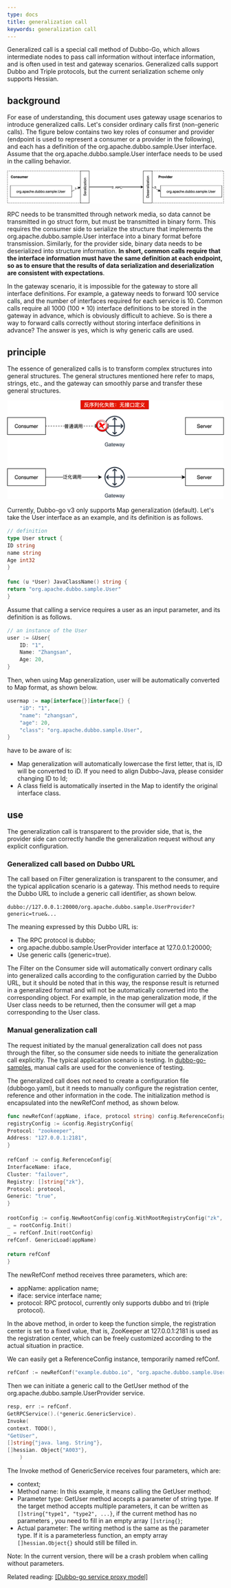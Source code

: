 ```yaml
---
type: docs
title: generalization call
keywords: generalization call
---
```


Generalized call is a special call method of Dubbo-Go, which allows intermediate nodes to pass call information without interface information, and is often used in test and gateway scenarios. Generalized calls support Dubbo and Triple protocols, but the current serialization scheme only supports Hessian.

## background

For ease of understanding, this document uses gateway usage scenarios to introduce generalized calls. Let's consider ordinary calls first (non-generic calls). The figure below contains two key roles of consumer and provider (endpoint is used to represent a consumer or a provider in the following), and each has a definition of the org.apache.dubbo.sample.User interface. Assume that the org.apache.dubbo.sample.User interface needs to be used in the calling behavior.

![img](/imgs/docs3-v2/golang-sdk/concept/rpc/generic/1631941941270-86ce9845-5a88-4cb5-8c8a-da8ae7eeb4d5.png)

RPC needs to be transmitted through network media, so data cannot be transmitted in go struct form, but must be transmitted in binary form. This requires the consumer side to serialize the structure that implements the org.apache.dubbo.sample.User interface into a binary format before transmission. Similarly, for the provider side, binary data needs to be deserialized into structure information. **In short, common calls require that the interface information must have the same definition at each endpoint, so as to ensure that the results of data serialization and deserialization are consistent with expectations**.

In the gateway scenario, it is impossible for the gateway to store all interface definitions. For example, a gateway needs to forward 100 service calls, and the number of interfaces required for each service is 10. Common calls require all 1000 (100 * 10) interface definitions to be stored in the gateway in advance, which is obviously difficult to achieve. So is there a way to forward calls correctly without storing interface definitions in advance? The answer is yes, which is why generic calls are used.

## principle

The essence of generalized calls is to transform complex structures into general structures. The general structures mentioned here refer to maps, strings, etc., and the gateway can smoothly parse and transfer these general structures.

![img](/imgs/docs3-v2/golang-sdk/concept/rpc/generic/1632207075184-25939db4-f384-452e-a0b8-e1deff7971de.png)

Currently, Dubbo-go v3 only supports Map generalization (default). Let's take the User interface as an example, and its definition is as follows.

```go
// definition
type User struct {
ID string
name string
Age int32
}

func (u *User) JavaClassName() string {
return "org.apache.dubbo.sample.User"
}
```

Assume that calling a service requires a user as an input parameter, and its definition is as follows.

```go
// an instance of the User
user := &User{
    ID: "1",
    Name: "Zhangsan",
    Age: 20,
}
```

Then, when using Map generalization, user will be automatically converted to Map format, as shown below.

```go
usermap := map[interface{}]interface{} {
    "iD": "1",
    "name": "zhangsan",
    "age": 20,
    "class": "org.apache.dubbo.sample.User",
}
```

have to be aware of is:

- Map generalization will automatically lowercase the first letter, that is, ID will be converted to iD. If you need to align Dubbo-Java, please consider changing ID to Id;
- A class field is automatically inserted in the Map to identify the original interface class.

## use

The generalization call is transparent to the provider side, that is, the provider side can correctly handle the generalization request without any explicit configuration.

### Generalized call based on Dubbo URL

The call based on Filter generalization is transparent to the consumer, and the typical application scenario is a gateway. This method needs to require the Dubbo URL to include a generic call identifier, as shown below.

```plain
dubbo://127.0.0.1:20000/org.apache.dubbo.sample.UserProvider?generic=true&...
```

The meaning expressed by this Dubbo URL is:

- The RPC protocol is dubbo;
- org.apache.dubbo.sample.UserProvider interface at 127.0.0.1:20000;
- Use generic calls (generic=true).

The Filter on the Consumer side will automatically convert ordinary calls into generalized calls according to the configuration carried by the Dubbo URL, but it should be noted that in this way, the response result is returned in a generalized format and will not be automatically converted into the corresponding object. For example, in the map generalization mode, if the User class needs to be returned, then the consumer will get a map corresponding to the User class.

### Manual generalization call

The request initiated by the manual generalization call does not pass through the filter, so the consumer side needs to initiate the generalization call explicitly. The typical application scenario is testing. In [dubbo-go-samples](https://github.com/apache/dubbo-go-samples/tree/master/generic), manual calls are used for the convenience of testing.

The generalized call does not need to create a configuration file (dubbogo.yaml), but it needs to manually configure the registration center, reference and other information in the code. The initialization method is encapsulated into the newRefConf method, as shown below.

```go
func newRefConf(appName, iface, protocol string) config.ReferenceConfig {
registryConfig := &config.RegistryConfig{
Protocol: "zookeeper",
Address: "127.0.0.1:2181",
}

refConf := config.ReferenceConfig{
InterfaceName: iface,
Cluster: "failover",
Registry: []string{"zk"},
Protocol: protocol,
Generic: "true",
}

rootConfig := config.NewRootConfig(config.WithRootRegistryConfig("zk", registryConfig))
_ = rootConfig.Init()
_ = refConf.Init(rootConfig)
refConf. GenericLoad(appName)

return refConf
}
```

The newRefConf method receives three parameters, which are:

- appName: application name;
- iface: service interface name;
- protocol: RPC protocol, currently only supports dubbo and tri (triple protocol).

In the above method, in order to keep the function simple, the registration center is set to a fixed value, that is, ZooKeeper at 127.0.0.1:2181 is used as the registration center, which can be freely customized according to the actual situation in practice.

We can easily get a ReferenceConfig instance, temporarily named refConf.

```go
refConf := newRefConf("example.dubbo.io", "org.apache.dubbo.sample.UserProvider", "tri")
```

Then we can initiate a generic call to the GetUser method of the org.apache.dubbo.sample.UserProvider service.

```go
resp, err := refConf.
GetRPCService().(*generic.GenericService).
Invoke(
context. TODO(),
"GetUser",
[]string{"java. lang. String"},
[]hessian. Object{"A003"},
    )
```

The Invoke method of GenericService receives four parameters, which are:

- context;
- Method name: In this example, it means calling the GetUser method;
- Parameter type: GetUser method accepts a parameter of string type. If the target method accepts multiple parameters, it can be written as `[]string{"type1", "type2", ...}`, if the current method has no parameters , you need to fill in an empty array `[]string{}`;
- Actual parameter: The writing method is the same as the parameter type. If it is a parameterless function, an empty array `[]hessian.Object{}` should still be filled in.

Note: In the current version, there will be a crash problem when calling without parameters.

Related reading: [[Dubbo-go service proxy model]](https://blog.csdn.net/weixin_39860915/article/details/122738548)
